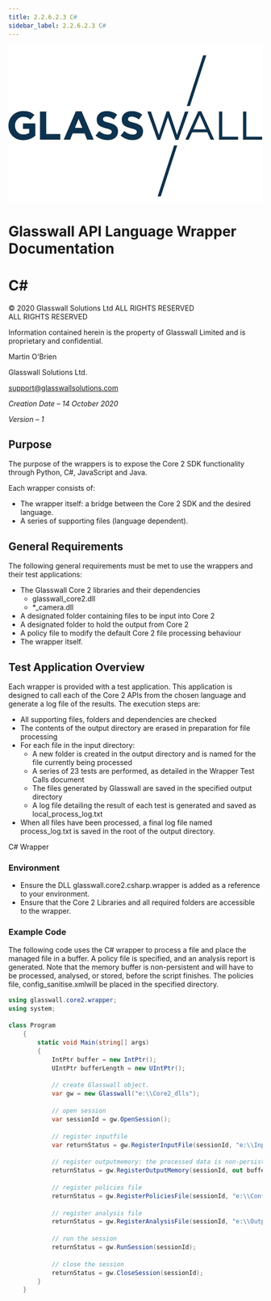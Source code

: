 ```yaml
---
title: 2.2.6.2.3 C#
sidebar_label: 2.2.6.2.3 C#
---
```


![](media/glasswalllogo.jpg)
<div style={{textAlign: 'center'}}>

# Glasswall API Language Wrapper Documentation
# C#

&copy; 2020 Glasswall Solutions Ltd ALL RIGHTS RESERVED<br />
ALL RIGHTS RESERVED

Information contained herein is the property of Glasswall Limited and is proprietary and confidential.

Martin O'Brien

Glasswall Solutions Ltd.

[support@glasswallsolutions.com](mailto:support%40glasswallsolutions.com)
</div>


_Creation Date – 14 October 2020_

_Version – 1_


## Purpose

The purpose of the wrappers is to expose the Core 2 SDK functionality through Python, C#, JavaScript and Java.

Each wrapper consists of:

- The wrapper itself: a bridge between the Core 2 SDK and the desired language.
- A series of supporting files (language dependent).

## General Requirements

The following general requirements must be met to use the wrappers and their test applications:

- The Glasswall Core 2 libraries and their dependencies
  - glasswall\_core2.dll
  - \*\_camera.dll
- A designated folder containing files to be input into Core 2
- A designated folder to hold the output from Core 2
- A policy file to modify the default Core 2 file processing behaviour
- The wrapper itself.

## Test Application Overview

Each wrapper is provided with a test application. This application is designed to call each of the Core 2 APIs from the chosen language and generate a log file of the results.
 The execution steps are:

- All supporting files, folders and dependencies are checked
- The contents of the output directory are erased in preparation for file processing
- For each file in the input directory:
  - A new folder is created in the output directory and is named for the file currently being processed
  - A series of 23 tests are performed, as detailed in the Wrapper Test Calls document
  - The files generated by Glasswall are saved in the specified output directory
  - A log file detailing the result of each test is generated and saved as local\_process\_log.txt
- When all files have been processed, a final log file named process\_log.txt is saved in the root of the output directory.

C# Wrapper

### Environment

- Ensure the DLL glasswall.core2.csharp.wrapper is added as a reference to your environment.
- Ensure that the Core 2 Libraries and all required folders are accessible to the wrapper.

### Example Code

The following code uses the C# wrapper to process a file and place the managed file in a buffer. A policy file is specified, and an analysis report is generated. Note that the memory buffer is non-persistent and will have to be processed, analysed, or stored, before the script finishes. The policies file, config\_sanitise.xmlwill be placed in the specified directory.

```csharp
using glasswall.core2.wrapper;
using system;

class Program
    {
        static void Main(string[] args)
        {
            IntPtr buffer = new IntPtr();
            UIntPtr bufferLength = new UIntPtr();
 
            // create Glasswall object. 
            var gw = new Glasswall("e:\\Core2_dlls");
 
            // open session
            var sessionId = gw.OpenSession();
            
            // register inputfile 
            var returnStatus = gw.RegisterInputFile(sessionId, "e:\\Input\\A.xlsx");
 
            // register outputmemory: the processed data is non-persistent
            returnStatus = gw.RegisterOutputMemory(sessionId, out buffer, ref bufferLength);
 
            // register policies file
            returnStatus = gw.RegisterPoliciesFile(sessionId, "e:\\Config\\config_sanatise.xml", 0);
 
            // register analysis file
            returnStatus = gw.RegisterAnalysisFile(sessionId, "e:\\Output\\Analysis.xml", 0);
 
            // run the session
            returnStatus = gw.RunSession(sessionId);
 
            // close the session
            returnStatus = gw.CloseSession(sessionId);
        }
    }




```